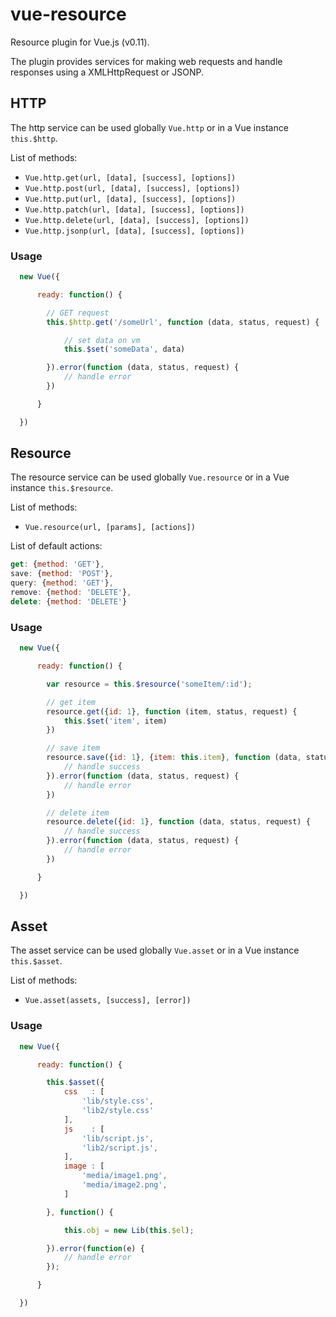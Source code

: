 # vue-resource

Resource plugin for Vue.js (v0.11).

The plugin provides services for making web requests and handle responses using a XMLHttpRequest or JSONP.

## HTTP

The http service can be used globally `Vue.http` or in a Vue instance `this.$http`.

List of methods:

* `Vue.http.get(url, [data], [success], [options])`
* `Vue.http.post(url, [data], [success], [options])`
* `Vue.http.put(url, [data], [success], [options])`
* `Vue.http.patch(url, [data], [success], [options])`
* `Vue.http.delete(url, [data], [success], [options])`
* `Vue.http.jsonp(url, [data], [success], [options])`

### Usage

```javascript
  new Vue({

      ready: function() {

        // GET request
        this.$http.get('/someUrl', function (data, status, request) {

            // set data on vm
            this.$set('someData', data)

        }).error(function (data, status, request) {
            // handle error
        })

      }

  })
```

## Resource

The resource service can be used globally `Vue.resource` or in a Vue instance `this.$resource`.

List of methods:

* `Vue.resource(url, [params], [actions])`

List of default actions:

```javascript
get: {method: 'GET'},
save: {method: 'POST'},
query: {method: 'GET'},
remove: {method: 'DELETE'},
delete: {method: 'DELETE'}
```

### Usage
```javascript
  new Vue({

      ready: function() {

        var resource = this.$resource('someItem/:id');

        // get item
        resource.get({id: 1}, function (item, status, request) {
            this.$set('item', item)
        })

        // save item
        resource.save({id: 1}, {item: this.item}, function (data, status, request) {
            // handle success
        }).error(function (data, status, request) {
            // handle error
        })

        // delete item
        resource.delete({id: 1}, function (data, status, request) {
            // handle success
        }).error(function (data, status, request) {
            // handle error
        })

      }

  })
```

## Asset

The asset service can be used globally `Vue.asset` or in a Vue instance `this.$asset`.

List of methods:

* `Vue.asset(assets, [success], [error])`


### Usage
```javascript
  new Vue({

      ready: function() {

        this.$asset({
            css   : [
                'lib/style.css',
                'lib2/style.css'
            ],
            js    : [
                'lib/script.js',
                'lib2/script.js',
            ],
            image : [
                'media/image1.png',
                'media/image2.png',
            ]

        }, function() {

            this.obj = new Lib(this.$el);

        }).error(function(e) {
            // handle error
        });

      }

  })
```
